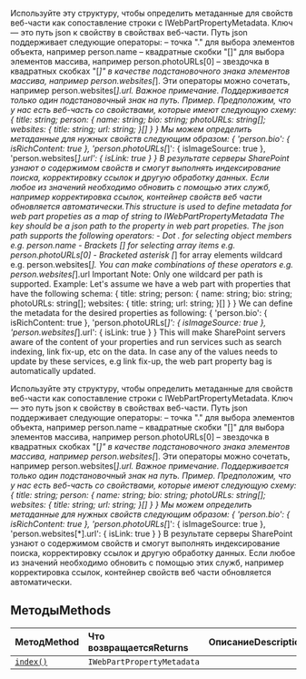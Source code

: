 <span data-ttu-id="154dc-p101">Используйте эту структуру, чтобы определить метаданные для свойств веб-части как сопоставление строки с IWebPartPropertyMetadata. Ключ — это путь json к свойству в свойствах веб-части. Путь json поддерживает следующие операторы: – точка "." для выбора элементов объекта, например person.name – квадратные скобки "[]" для выбора элементов массива, например person.photoURLs[0] – звездочка в квадратных скобках "[*]" в качестве подстановочного знака элементов массива, например person.websites[*]. Эти операторы можно сочетать, например person.websites[*].url. Важное примечание. Поддерживается только один подстановочный знак на путь. Пример. Предположим, что у нас есть веб-часть со свойствами, которые имеют следующую схему: { title: string; person: { name: string; bio: string; photoURLs: string[]; websites: { title: string; url: string; }[] } } Мы можем определить метаданные для нужных свойств следующим образом: { 'person.bio': { isRichContent: true }, 'person.photoURLs[*]': { isImageSource: true }, 'person.websites[*].url': { isLink: true } } В результате серверы SharePoint узнают о содержимом свойств и смогут выполнять индексирование поиска, корректировку ссылок и другую обработку данных. Если любое из значений необходимо обновить с помощью этих служб, например корректировка ссылок, контейнер свойств веб части обновляется автоматически.</span><span class="sxs-lookup"><span data-stu-id="154dc-p101">This structure is used to define metadata for web part propeties as a map of string to IWebPartPropertyMetadata The key should be a json path to the property in web part propeties. The json path supports the following operators: - Dot . for selecting object members e.g. person.name - Brackets [] for selecting array items e.g. person.photoURLs[0] - Bracketed asterisk [*] for array elements wildcard e.g. person.websites[*]. You can make combinations of these operators e.g. person.websites[*].url Important Note: Only one wildcard per path is supported. Example: Let's assume we have a web part with properties that have the following schema: { title: string; person: { name: string; bio: string; photoURLs: string[]; websites: { title: string; url: string; }[] } } We can define the metadata for the desired properties as following: { 'person.bio': { isRichContent: true }, 'person.photoURLs[*]': { isImageSource: true }, 'person.websites[*].url': { isLink: true } } This will make SharePoint servers aware of the content of your properties and run services such as search indexing, link fix-up, etc on the data. In case any of the values needs to update by these services, e.g link fix-up, the web part property bag is automatically updated.</span></span>







Используйте эту структуру, чтобы определить метаданные для свойств веб-части как сопоставление строки с IWebPartPropertyMetadata. Ключ — это путь json к свойству в свойствах веб-части. Путь json поддерживает следующие операторы: – точка "." для выбора элементов объекта, например person.name – квадратные скобки "[]" для выбора элементов массива, например person.photoURLs[0] – звездочка в квадратных скобках "[*]" в качестве подстановочного знака элементов массива, например person.websites[*]. Эти операторы можно сочетать, например person.websites[*].url. Важное примечание. Поддерживается только один подстановочный знак на путь. Пример. Предположим, что у нас есть веб-часть со свойствами, которые имеют следующую схему: { title: string; person: { name: string; bio: string; photoURLs: string[]; websites: { title: string; url: string; }[] } } Мы можем определить метаданные для нужных свойств следующим образом: { 'person.bio': { isRichContent: true }, 'person.photoURLs[*]': { isImageSource: true }, 'person.websites[*].url': { isLink: true } } В результате серверы SharePoint узнают о содержимом свойств и смогут выполнять индексирование поиска, корректировку ссылок и другую обработку данных. Если любое из значений необходимо обновить с помощью этих служб, например корректировка ссылок, контейнер свойств веб части обновляется автоматически.







## <a name="methods"></a><span data-ttu-id="154dc-107">Методы</span><span class="sxs-lookup"><span data-stu-id="154dc-107">Methods</span></span>

| <span data-ttu-id="154dc-108">Метод</span><span class="sxs-lookup"><span data-stu-id="154dc-108">Method</span></span>       |  <span data-ttu-id="154dc-109">Что возвращается</span><span class="sxs-lookup"><span data-stu-id="154dc-109">Returns</span></span>   | <span data-ttu-id="154dc-110">Описание</span><span class="sxs-lookup"><span data-stu-id="154dc-110">Description</span></span>|
|:-------------|:-------|:-----------|
|[`index()`](__index-iwebpartpropertiesmetadata.md)      | `IWebPartPropertyMetadata` |  |




